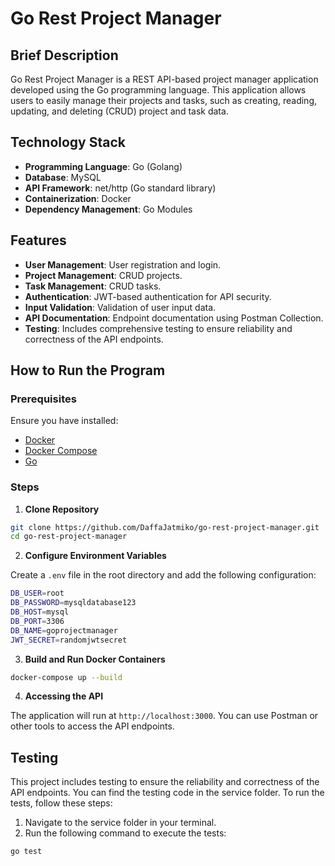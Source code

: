 # Go Rest Project Manager

## Brief Description

Go Rest Project Manager is a REST API-based project manager application developed using the Go programming language. This application allows users to easily manage their projects and tasks, such as creating, reading, updating, and deleting (CRUD) project and task data.

## Technology Stack

- **Programming Language**: Go (Golang)
- **Database**: MySQL
- **API Framework**: net/http (Go standard library)
- **Containerization**: Docker
- **Dependency Management**: Go Modules

## Features

- **User Management**: User registration and login.
- **Project Management**: CRUD projects.
- **Task Management**: CRUD tasks.
- **Authentication**: JWT-based authentication for API security.
- **Input Validation**: Validation of user input data.
- **API Documentation**: Endpoint documentation using Postman Collection.
- **Testing**: Includes comprehensive testing to ensure reliability and correctness of the API endpoints.

## How to Run the Program

### Prerequisites

Ensure you have installed:

- [Docker](https://www.docker.com/products/docker-desktop)
- [Docker Compose](https://docs.docker.com/compose/install/)
- [Go](https://golang.org/dl/)

### Steps

1. **Clone Repository**

```bash
git clone https://github.com/DaffaJatmiko/go-rest-project-manager.git
cd go-rest-project-manager
```

2. **Configure Environment Variables**

Create a `.env` file in the root directory and add the following configuration:

```bash
DB_USER=root
DB_PASSWORD=mysqldatabase123
DB_HOST=mysql
DB_PORT=3306
DB_NAME=goprojectmanager
JWT_SECRET=randomjwtsecret
```

3. **Build and Run Docker Containers**

```bash
docker-compose up --build
```

4. **Accessing the API**

The application will run at `http://localhost:3000`. You can use Postman or other tools to access the API endpoints.

## Testing

This project includes testing to ensure the reliability and correctness of the API endpoints. You can find the testing code in the service folder. To run the tests, follow these steps:

1. Navigate to the service folder in your terminal.
2. Run the following command to execute the tests:

```bash
go test
```
